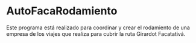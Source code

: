 # AutoFacaRodamiento
Este programa está realizado para coordinar y crear el rodamiento de una empresa de los viajes que realiza para cubrir la ruta Girardot Facatativá.
